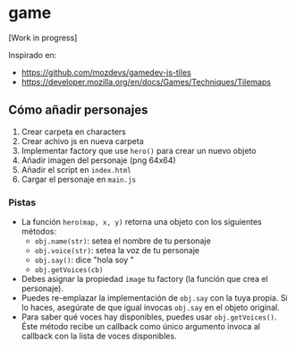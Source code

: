 # game

[Work in progress]

Inspirado en:

* https://github.com/mozdevs/gamedev-js-tiles
* https://developer.mozilla.org/en/docs/Games/Techniques/Tilemaps

## Cómo añadir personajes

1. Crear carpeta en characters
2. Crear achivo js en nueva carpeta
3. Implementar factory que use `hero()` para crear un nuevo objeto
4. Añadir imagen del personaje (png 64x64)
5. Añadir el script en `index.html`
6. Cargar el personaje en `main.js`

### Pistas

* La función `hero(map, x, y)` retorna una objeto con los siguientes métodos:
  * `obj.name(str)`: setea el nombre de tu personaje
  * `obj.voice(str)`: setea la voz de tu personaje
  * `obj.say()`: dice "hola soy <name>"
  * `obj.getVoices(cb)`
* Debes asignar la propiedad `image` tu factory (la función que crea el personaje).
* Puedes re-emplazar la implementación de `obj.say` con la tuya propia. Si lo
  haces, asegúrate de que igual invocas `obj.say` en el objeto original.
* Para saber qué voces hay disponibles, puedes usar `obj.getVoices()`. Éste
  método recibe un callback como único argumento  invoca al callback con la
  lista de voces disponibles.
